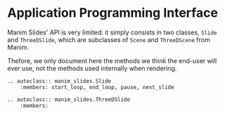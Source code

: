 # Application Programming Interface

Manim Slides' API is very limited: it simply consists in two classes, `Slide` and `ThreeDSlide`, which are subclasses of `Scene` and `ThreeDScene` from Manim.

Thefore, we only document here the methods we think the end-user will ever use, not the methods used internally when rendering.

```{eval-rst}
.. autoclass:: manim_slides.Slide
    :members: start_loop, end_loop, pause, next_slide

.. autoclass:: manim_slides.ThreeDSlide
    :members:
```

